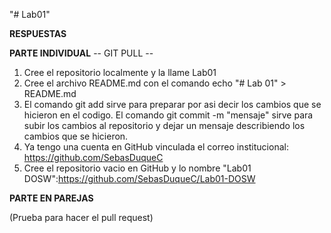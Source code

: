 "# Lab01" 

**RESPUESTAS**

**PARTE INDIVIDUAL**
-- GIT PULL --
1. Cree el repositorio localmente y la llame Lab01
2. Cree el archivo README.md con el comando echo "# Lab 01" > README.md     
3. El comando git add sirve para preparar por asi decir los cambios que se hicieron en el codigo. El comando git commit -m "mensaje" sirve para subir los cambios al repositorio y dejar un mensaje describiendo los cambios que se hicieron.
4. Ya tengo una cuenta en GitHub vinculada el correo institucional: https://github.com/SebasDuqueC
5. Cree el repositorio vacio en GitHub y lo nombre "Lab01 DOSW":https://github.com/SebasDuqueC/Lab01-DOSW


**PARTE EN PAREJAS**

(Prueba para hacer el pull request)
